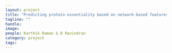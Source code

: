 ```yaml
---
layout: project
title: "Predicting protein essentiality based on network-based features"
tagline: ""
handle: 
image: 
people: Karthik Raman & B Ravindran
category: project
tags: 
---
```

